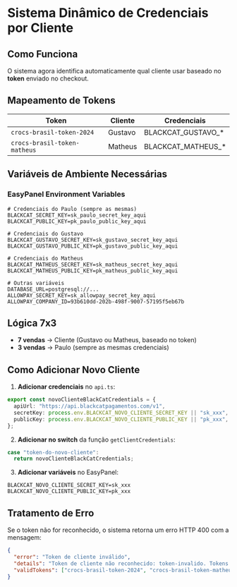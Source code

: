 # Sistema Dinâmico de Credenciais por Cliente

## Como Funciona

O sistema agora identifica automaticamente qual cliente usar baseado no **token** enviado no checkout.

## Mapeamento de Tokens

| Token | Cliente | Credenciais |
|-------|---------|-------------|
| `crocs-brasil-token-2024` | Gustavo | BLACKCAT_GUSTAVO_* |
| `crocs-brasil-token-matheus` | Matheus | BLACKCAT_MATHEUS_* |

## Variáveis de Ambiente Necessárias

### EasyPanel Environment Variables

```env
# Credenciais do Paulo (sempre as mesmas)
BLACKCAT_SECRET_KEY=sk_paulo_secret_key_aqui
BLACKCAT_PUBLIC_KEY=pk_paulo_public_key_aqui

# Credenciais do Gustavo
BLACKCAT_GUSTAVO_SECRET_KEY=sk_gustavo_secret_key_aqui
BLACKCAT_GUSTAVO_PUBLIC_KEY=pk_gustavo_public_key_aqui

# Credenciais do Matheus
BLACKCAT_MATHEUS_SECRET_KEY=sk_matheus_secret_key_aqui
BLACKCAT_MATHEUS_PUBLIC_KEY=pk_matheus_public_key_aqui

# Outras variáveis
DATABASE_URL=postgresql://...
ALLOWPAY_SECRET_KEY=sk_allowpay_secret_key_aqui
ALLOWPAY_COMPANY_ID=93b610dd-202b-498f-9007-57195f5eb67b
```

## Lógica 7x3

- **7 vendas** → Cliente (Gustavo ou Matheus, baseado no token)
- **3 vendas** → Paulo (sempre as mesmas credenciais)

## Como Adicionar Novo Cliente

1. **Adicionar credenciais** no `api.ts`:
```typescript
export const novoClienteBlackCatCredentials = {
  apiUrl: "https://api.blackcatpagamentos.com/v1",
  secretKey: process.env.BLACKCAT_NOVO_CLIENTE_SECRET_KEY || "sk_xxx",
  publicKey: process.env.BLACKCAT_NOVO_CLIENTE_PUBLIC_KEY || "pk_xxx",
};
```

2. **Adicionar no switch** da função `getClientCredentials`:
```typescript
case "token-do-novo-cliente":
  return novoClienteBlackCatCredentials;
```

3. **Adicionar variáveis** no EasyPanel:
```env
BLACKCAT_NOVO_CLIENTE_SECRET_KEY=sk_xxx
BLACKCAT_NOVO_CLIENTE_PUBLIC_KEY=pk_xxx
```

## Tratamento de Erro

Se o token não for reconhecido, o sistema retorna um erro HTTP 400 com a mensagem:

```json
{
  "error": "Token de cliente inválido",
  "details": "Token de cliente não reconhecido: token-invalido. Tokens válidos: crocs-brasil-token-2024, crocs-brasil-token-matheus",
  "validTokens": ["crocs-brasil-token-2024", "crocs-brasil-token-matheus"]
}
```
